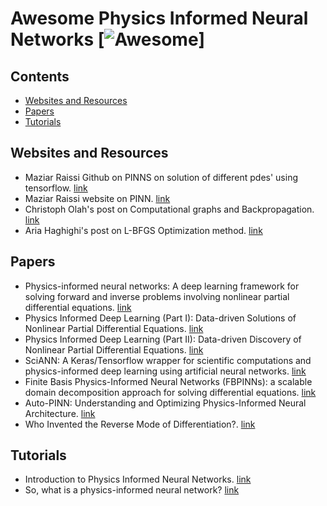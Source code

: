 # Awesome Physics Informed Neural Networks [![Awesome](https://cdn.rawgit.com/sindresorhus/awesome/d7305f38d29fed78fa85652e3a63e154dd8e8829/media/badge.svg)]

## Contents

- [Websites and Resources](#websites-and-resources)
- [Papers](#papers)
- [Tutorials](#tutorials)

## Websites and Resources
- Maziar Raissi Github on PINNS on solution of different pdes' using tensorflow. [link](https://github.com/maziarraissi/PINNs)
- Maziar Raissi  website on PINN. [link](https://github.com/maziarraissi/PINNs)
- Christoph Olah's post on Computational graphs and Backpropagation. [link](http://colah.github.io/posts/2015-08-Backprop/)
- Aria Haghighi's post on L-BFGS Optimization method. [link](https://aria42.com/blog/2014/12/understanding-lbfgs) 
## Papers
- Physics-informed neural networks: A deep learning framework for solving forward and inverse problems involving nonlinear partial differential equations. [link](https://www.sciencedirect.com/science/article/pii/S0021999118307125)
- Physics Informed Deep Learning (Part I): Data-driven Solutions of Nonlinear Partial Differential Equations. [link](https://arxiv.org/abs/1711.10561)
- Physics Informed Deep Learning (Part II): Data-driven Discovery of Nonlinear Partial Differential Equations. [link](https://arxiv.org/abs/1711.10566)
- SciANN: A Keras/Tensorflow wrapper for scientific computations and physics-informed deep learning using artificial neural networks. [link](https://arxiv.org/pdf/2005.08803.pdf)
- Finite Basis Physics-Informed Neural Networks (FBPINNs): a scalable domain decomposition approach for solving differential equations. [link](https://arxiv.org/abs/2107.07871)
- Auto-PINN: Understanding and Optimizing Physics-Informed Neural Architecture. [link](https://arxiv.org/pdf/2205.13748.pdf)
- Who Invented the Reverse Mode of Differentiation?. [link](https://www.math.uni-bielefeld.de/documenta/vol-ismp/52_griewank-andreas-b.pdf)

## Tutorials
- Introduction to Physics Informed Neural Networks. [link](https://towardsdatascience.com/solving-differential-equations-with-neural-networks-afdcf7b8bcc4)
- So, what is a physics-informed neural network? [link](https://benmoseley.blog/my-research/so-what-is-a-physics-informed-neural-network/)

